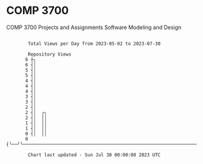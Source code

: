 # COMP 3700
COMP 3700 Projects and Assignments
Software Modeling and Design

```

        Total Views per Day from 2023-05-02 to 2023-07-30

        Repository Views
       6 ┼╮
       6 ┤│
       5 ┤│
       5 ┤│
       4 ┤│
       4 ┤│
       4 ┤│
       3 ┤│
       3 ┤│
       2 ┤│
       2 ┤│  ╭╮
       2 ┤│  ││
       1 ┤│  ││
       1 ┤│  ││
       0 ┤│  ││
       0 ┤╰──╯╰────────────────────────────────────────────────────────────────────────────────────

        Chart last updated - Sun Jul 30 00:00:08 2023 UTC
        
```
